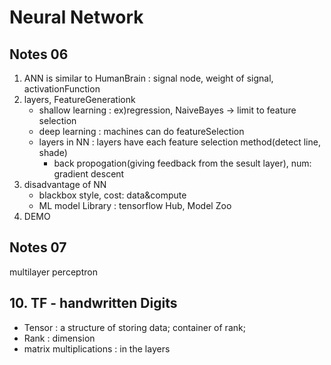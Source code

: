 # Neural Network

## Notes 06

1. ANN is similar to HumanBrain : signal node, weight of signal, activationFunction
2. layers, FeatureGenerationk
   - shallow learning : ex)regression, NaiveBayes -> limit to feature selection
   - deep learning : machines can do featureSelection
   - layers in NN : layers have each feature selection method(detect line, shade)
     - back propogation(giving feedback from the sesult layer), num: gradient descent
3. disadvantage of NN
   - blackbox style, cost: data&compute
   - ML model Library : tensorflow Hub, Model Zoo
4. DEMO


## Notes 07

multilayer perceptron

## 10. TF - handwritten Digits

- Tensor : a structure of storing data; container of rank;
- Rank : dimension
- matrix multiplications : in the layers